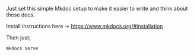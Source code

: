 Just set this simple Mkdoc setup to make it easier to write and think about these docs.

Install instructions here -> https://www.mkdocs.org/#installation

Then just;

```
mkdocs serve
```
